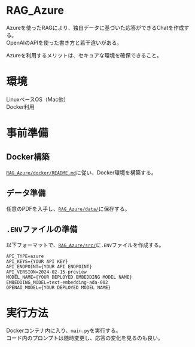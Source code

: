 # RAG_Azure
Azureを使ったRAGにより、独自データに基づいた応答ができるChatを作成する。  
OpenAIのAPIを使った書き方と若干違いがある。  

Azureを利用するメリットは、セキュアな環境を確保できること。  

# 環境
LinuxベースOS（Mac他）  
Docker利用  

# 事前準備
## Docker構築
[`RAG_Azure/docker/README.md`](./docker/README.md)に従い、Docker環境を構築する。  

## データ準備
任意のPDFを入手し、[`RAG_Azure/data/`](./data/)に保存する。  

## `.ENV`ファイルの準備
以下フォーマットで、[`RAG_Azure/src/`](./src/)に`.ENV`ファイルを作成する。  
```.ENV
API_TYPE=azure
API_KEYS={YOUR API KEY}
API_ENDPOINT={YOUR API ENDPOINT}
API_VERSION=2024-02-15-preview
MODEL_NAME={YOUR DEPLOYED EMBEDDING MODEL NAME}
EMBEDDING_MODEL=text-embedding-ada-002
OPENAI_MODEL={YOUR DEPLOYED MODEL NAME}
```

# 実行方法
Dockerコンテナ内に入り、`main.py`を実行する。  
コード内のプロンプトは随時変更し、応答の変化を見るのも良い。  
